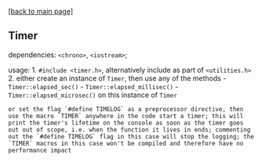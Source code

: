 [[back to main page]](../../README.md)

## Timer
dependencies: `<chrono>`, `<iostream>`;

usage:
1. 
    `#include <timer.h>`, alternatively include as part of `<utilities.h>`
2. 
    either create an instance of `Timer`, then use any of the methods
        - `Timer::elapsed_sec()`
        - `Timer::elapsed_millisec()`
        - `Timer::elapsed_microsec()`
    on this instance of `Timer`
    
    or set the flag `#define TIMELOG` as a preprocessor directive, then use the macro `TIMER` anywhere in the code start a timer; this will print the timer's lifetime on the console as soon as the timer goes out out of scope, i.e. when the function it lives in ends; commenting out the `#define TIMELOG` flag in this case will stop the logging; the `TIMER` macros in this case won't be compiled and therefore have no performance impact